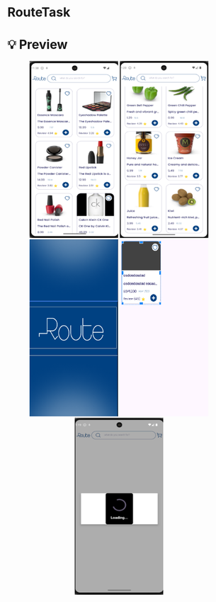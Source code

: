 # RouteTask
# 💡 Preview

<p align="center">
<img src="/images/image_product.png" alt="image_product" width="200" height="400">
<img src="/images/image_product_2.png" alt="image_product_2" width="200" height="400">
<img src="/images/splash_product.png" alt="splash_product" width="200" height="400">
<img src="/images/item_product.png" alt="item_product" width="200" height="400">
  <img src="/images/image_loading.png" alt="image_loading" width="200" height="400">
</p>
